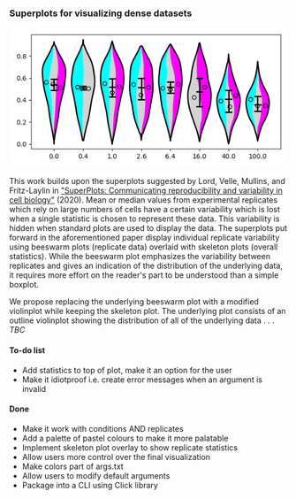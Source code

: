 ### Superplots for visualizing dense datasets ###

![Current exemplary superplot](superplot_v0-6.png "Optional title")

This work builds upon the superplots suggested by Lord, Velle, Mullins, and Fritz-Laylin in ["SuperPlots: Communicating reproducibility and variability in cell biology"](https://doi.org/10.1083/jcb.202001064) (2020). Mean or median values from experimental replicates which rely on large numbers of cells have a certain variability which is lost when a single statistic is chosen to represent these data. This variability is hidden when standard plots are used to display the data. The superplots put forward in the aforementioned paper display individual replicate variability using beeswarm plots (replicate data) overlaid with skeleton plots (overall statistics). While the beeswarm plot emphasizes the variability between replicates and gives an indication of the distribution of the underlying data, it requires more effort on the reader's part to be understood than a simple boxplot.

We propose replacing the underlying beeswarm plot with a modified violinplot while keeping the skeleton plot. The underlying plot consists of an outline violinplot showing the distribution of all of the underlying data . . . *TBC*

#### To-do list ####
* Add statistics to top of plot, make it an option for the user
* Make it idiotproof i.e. create error messages when an argument is invalid

#### Done ####
* Make it work with conditions AND replicates
* Add a palette of pastel colours to make it more palatable
* Implement skeleton plot overlay to show replicate statistics
* Allow users more control over the final visualization
* Make colors part of args.txt
* Allow users to modify default arguments
* Package into a CLI using Click library
